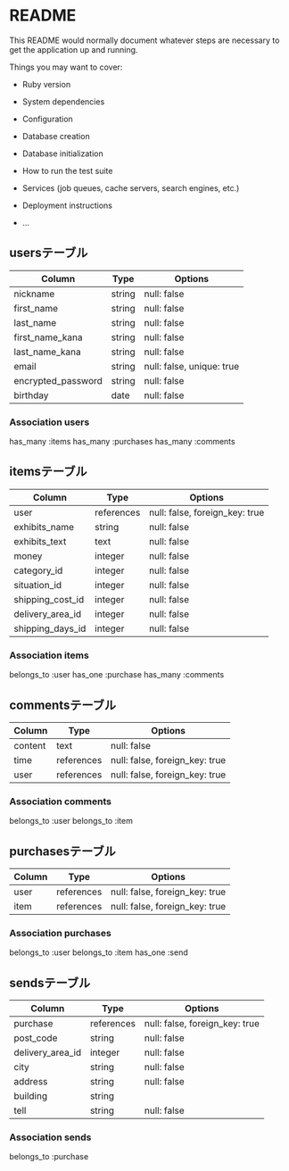 # README

This README would normally document whatever steps are necessary to get the
application up and running.

Things you may want to cover:

* Ruby version

* System dependencies

* Configuration

* Database creation

* Database initialization

* How to run the test suite

* Services (job queues, cache servers, search engines, etc.)

* Deployment instructions

* ...

## usersテーブル
| Column                | Type      | Options                   |
| --------------------- | --------- | ------------------------- |
| nickname              | string    | null: false               |
| first_name            | string    | null: false               |
| last_name             | string    | null: false               |
| first_name_kana       | string    | null: false               |
| last_name_kana        | string    | null: false               |
| email                 | string    | null: false, unique: true |
| encrypted_password    | string    | null: false               |
| birthday              | date      | null: false               |
### Association users
has_many :items
has_many :purchases
has_many :comments

## itemsテーブル
| Column             | Type          | Options                        |
| ------------------ | ------------- | ------------------------------ |
| user               | references    | null: false, foreign_key: true |
| exhibits_name      | string        | null: false                    |
| exhibits_text      | text          | null: false                    |
| money              | integer       | null: false                    |
| category_id        | integer       | null: false                    |
| situation_id       | integer       | null: false                    |
| shipping_cost_id   | integer       | null: false                    |
| delivery_area_id   | integer       | null: false                    |
| shipping_days_id   | integer       | null: false                    |
### Association items
belongs_to :user
has_one :purchase
has_many :comments


## commentsテーブル
| Column             | Type       | Options                        |
| ------------------ | ---------- | ------------------------------ |
| content            | text       | null: false                    |
| time               | references | null: false, foreign_key: true |
| user               | references | null: false, foreign_key: true |
### Association comments
belongs_to :user
belongs_to :item


## purchasesテーブル
| Column             | Type       | Options                        |
| ------------------ | ---------- | ------------------------------ |
| user               | references | null: false, foreign_key: true |
| item               | references | null: false, foreign_key: true |
### Association purchases
belongs_to :user
belongs_to :item
has_one :send


## sendsテーブル
| Column                | Type       | Options                        |
| --------------------- | ---------- | ------------------------------ |
| purchase              | references | null: false, foreign_key: true |
| post_code             | string     | null: false                    |
| delivery_area_id      | integer    | null: false                    |
| city                  | string     | null: false                    |
| address               | string     | null: false                    |
| building              | string     |                                |
| tell                  | string     | null: false                    |
### Association sends
belongs_to :purchase